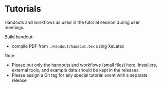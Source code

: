 # Tutorials
Handouts and workflows as used in the tutorial session during user meetings. 

Build handout:
- compile PDF from `./Handout/handout.tex` using XeLatex


Note:
- Please put only the handouts and workflows (small files) here. Installers, external tools, and example data should be kept in the releases.
- Please assign a Git tag for any special tutorial event with a separate release
